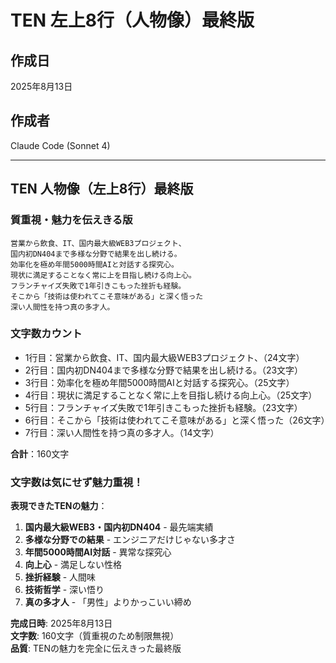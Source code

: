 # TEN 左上8行（人物像）最終版

## 作成日
2025年8月13日

## 作成者
Claude Code (Sonnet 4)

---

## TEN 人物像（左上8行）最終版

### 質重視・魅力を伝えきる版

```
営業から飲食、IT、国内最大級WEB3プロジェクト、
国内初DN404まで多様な分野で結果を出し続ける。
効率化を極め年間5000時間AIと対話する探究心。
現状に満足することなく常に上を目指し続ける向上心。
フランチャイズ失敗で1年引きこもった挫折も経験。
そこから「技術は使われてこそ意味がある」と深く悟った
深い人間性を持つ真の多才人。
```

### 文字数カウント
- 1行目：営業から飲食、IT、国内最大級WEB3プロジェクト、（24文字）
- 2行目：国内初DN404まで多様な分野で結果を出し続ける。（23文字）
- 3行目：効率化を極め年間5000時間AIと対話する探究心。（25文字）
- 4行目：現状に満足することなく常に上を目指し続ける向上心。（25文字）
- 5行目：フランチャイズ失敗で1年引きこもった挫折も経験。（23文字）
- 6行目：そこから「技術は使われてこそ意味がある」と深く悟った（26文字）
- 7行目：深い人間性を持つ真の多才人。（14文字）

**合計**：160文字

### 文字数は気にせず魅力重視！

**表現できたTENの魅力**：
1. **国内最大級WEB3・国内初DN404** - 最先端実績
2. **多様な分野での結果** - エンジニアだけじゃない多才さ
3. **年間5000時間AI対話** - 異常な探究心
4. **向上心** - 満足しない性格
5. **挫折経験** - 人間味
6. **技術哲学** - 深い悟り
7. **真の多才人** - 「男性」よりかっこいい締め

**完成日時**: 2025年8月13日  
**文字数**: 160文字（質重視のため制限無視）  
**品質**: TENの魅力を完全に伝えきった最終版
